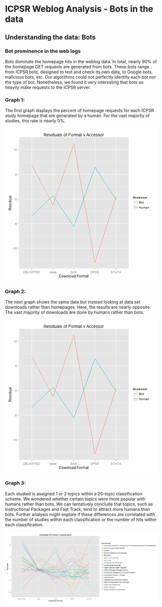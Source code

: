 ICPSR Weblog Analysis - Bots in the data
========================================================

Understanding the data: Bots
--------------------------------------------------------

### Bot prominence in the web logs

Bots dominate the homepage hits in the weblog data. In total, nearly 90% of the homepage GET requests are generated from bots. These bots range from ICPSR bots, designed to test and check its own data, to Google bots, malicious bots, etc. Our algorithms could not perfectly identify each bot nor the type of bot. Nonetheless, we found it very interesting that bots so heavily make requests to the ICPSR server.




### Graph 1:
The first graph displays the percent of homepage requests for each ICPSR study homepage that are generated by a human. For the vast majority of studies, this rate is nearly 0%.

![plot of chunk unnamed-chunk-2](figure/unnamed-chunk-2.png) 


### Graph 2:
The next graph shows the same data but instead looking at data set downloads rather than homepages. Here, the results are nearly opposite. The vast majority of downloads are done by humans rather than bots.

![plot of chunk unnamed-chunk-3](figure/unnamed-chunk-3.png) 


### Graph 3:

Each studied is assigned 1 or 2 topics within a 20-topic classification scheme. We wondered whether certain topics were more popular with humans rather than bots. We can tentatively conclude that topics, such as Instructional Packages and Fast Track, tend to attract more humans than bots. Further analysis might explore if these differences are correlated with the number of studies within each classification or the number of hits within each classification.

![plot of chunk unnamed-chunk-4](figure/unnamed-chunk-4.png) 

